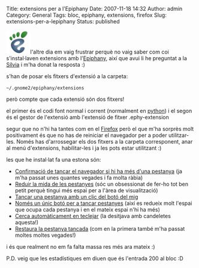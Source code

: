 Title: extensions per a l'Epiphany
Date: 2007-11-18 14:32
Author: admin
Category: General
Tags: bloc, epiphany, extensions, firefox
Slug: extensions-per-a-lepiphany
Status: published

<img src="./wp-content/uploads/2007/03/epiphany-64.png" data-align="right" alt="logo de l’epiphany" />l'altre dia em vaig frustrar perquè no vaig saber com coi s'instal·laven extensions amb l'<a href="http://www.gnome.org/projects/epiphany" target="_blank" rel="noopener">Epiphany</a>, així que avui li he preguntat a la <a href="http://silvia.badall.net" target="_blank" rel="noopener">Sílvia</a> i m'ha donat la resposta :)

s'han de posar els fitxers d'extensió a la carpeta:

    ~/.gnome2/epiphany/extensions

però compte que cada extensió són dos fitxers!

el primer és el codi font normal i corrent (normalment en <a href="http://www.python.org" target="_blank" rel="noopener">python</a>) i el segon és el gestor de l'extensió amb l'extensió de fitxer .ephy-extension

segur que no n'hi ha tantes com en el <a href="http://www.mozilla-europe.org/ca/products/firefox" target="_blank" rel="noopener">Firefox</a> però el que m'ha sorprès molt positivament és que no has de reiniciar el navegador per a poder utilitzar-les. Només has d'arrossegar els dos fitxers a la carpeta corresponent, anar al menú d'extensions, habilitar-les i ja les pots estar utilitzant :)

les que he instal·lat fa una estona són:

- <a href="http://www.sstuhr.dk/epiphany-extensions/#ext-confirmwindowclose" target="_blank" rel="noopener">Confirmació de tancar el navegador si hi ha més d'una pestanya</a> (ja m'ha passat unes quantes vegades i fa molta ràbia)<a href="http://www.sstuhr.dk/epiphany-extensions/#ext-confirmwindowclose" target="_blank" rel="noopener"><br />
  </a>
- <a href="http://www.sstuhr.dk/epiphany-extensions/#ext-tablabelborder" target="_blank" rel="noopener">Reduir la mida de les pestanyes</a> (sóc un obsessionat de fer-ho tot ben petit perquè tingui més espai per a l'àrea de visualització)<a href="http://www.sstuhr.dk/epiphany-extensions/#ext-tablabelborder" target="_blank" rel="noopener"><br />
  </a>
- <a href="http://www.sstuhr.dk/epiphany-extensions/#ext-middleclicktabclose" target="_blank" rel="noopener">Tancar una pestanya amb un clic del botó del mig</a>
- <a href="http://www.sstuhr.dk/epiphany-extensions/#ext-onlyoneclosebutton" target="_blank" rel="noopener">Només un únic botó per a tancar pestanyes</a> (així es redueix molt l'espai que ocupa cada pestanya i en el mateix espai n'hi ha més)<a href="http://www.sstuhr.dk/epiphany-extensions/#ext-onlyoneclosebutton" target="_blank" rel="noopener"><br />
  </a>
- <a href="http://www.sstuhr.dk/epiphany-extensions/#ext-autofindasyoutype" target="_blank" rel="noopener">Cerca automàticament en teclejar</a> (la desitjava amb candeletes aquesta!)
- <a href="http://code.google.com/p/epiphany-tab-restore" target="_blank" rel="noopener">Restaura la pestanya tancada</a> (com en la primera també m'ha passat moltes moltes vegades!)

i és que realment no em fa falta massa res més ara mateix :)

P.D. veig que les estadístiques em diuen que és l'entrada 200 al bloc :D
